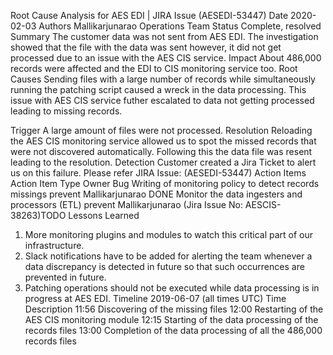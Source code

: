 Root Cause Analysis for AES EDI | JIRA Issue (AESEDI-53447)
Date
2020-02-03
Authors
Mallikarjunarao Operations Team
Status
Complete, resolved
Summary
The customer data was not sent from AES EDI. The investigation showed that the file with the data was sent however, it did not get processed due to an issue with the AES CIS service.
Impact
About 486,000 records were affected and the EDI to CIS monitoring service too.
Root Causes
Sending files with a large number of records while simultaneously running the patching script caused a wreck in the data processing. This issue with AES CIS service futher escalated to data not getting processed leading to missing records.

Trigger
A large amount of files were not processed.
Resolution
Reloading the AES CIS monitoring service allowed us to spot the missed records that were not discovered automatically. Following this the data file was resent leading to the resolution.
Detection
Customer created a Jira Ticket to alert us on this failure. Please refer JIRA Issue: (AESEDI-53447)
Action Items
Action Item	Type	Owner	Bug
Writing of monitoring policy to detect records missings	prevent	Mallikarjunarao	DONE
Monitor the data ingesters and processors (ETL)	prevent	Mallikarjunarao	(Jira Issue No: AESCIS-38263)TODO
Lessons Learned
1.	More monitoring plugins and modules to watch this critical part of our infrastructure.
2.	Slack notifications have to be added for alerting the team whenever a data discrepancy is detected in future so that such occurrences are prevented in future.
3.	Patching operations should not be executed while data processing is in progress at AES EDI.
Timeline
2019-06-07 (all times UTC)
Time	Description
11:56	Discovering of the missing files
12:00	Restarting of the AES CIS monitoring module
12:15	Starting of the data processing of the records files
13:00	Completion of the data processing of all the 486,000 records files
